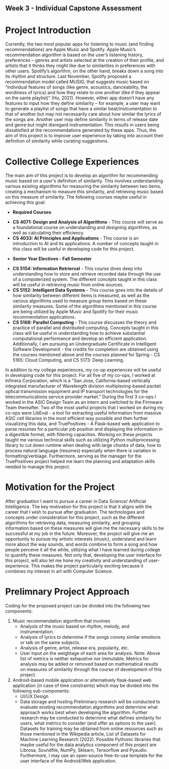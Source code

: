 ## Week 3 - Individual Capstone Assessment

# Project Introduction

Currently, the two most popular apps for listening to music (and finding recommendations) are Apple Music and Spotify. Apple Music’s recommendation algorithm is based on the user’s listening history, preferences – genres and artists selected at the creation of their profile, and artists that it thinks they might like due to similarities in preferences with other users. Spotify’s algorithm, on the other hand, breaks down a song into its rhythm and structure. Last November, Spotify proposed a recommendation model called MUSIG, that suggests music based on “individual features of songs (like genre, acoustics, danceability, the wordiness of lyrics) and how they relate to one another (like if they appear on the same playlist)” (Hu, 2021). However, either app doesn’t have any features to input how they define similarity – for example, a user may want to generate a playlist of songs that have a similar beat/instrumentation to that of another but may not necessarily care about how similar the lyrics of the songs are. Another user may define similarity in terms of release date and genre but might disregard instrumentation. This results in users being dissatisfied at the recommendations generated by these apps. Thus, the aim of this project is to improve user experience by taking into account their definition of similarity while curating suggestions.  

# Collective College Experiences 

The main aim of this project is to develop an algorithm for recommending music based on a user's definition of similarity. This involves understanding various existing algorithms for measuring the similarity between two items, creating a mechanism to measure this similarity, and retrieving music based on this measure of similarity. The following courses maybe useful in achieving this goal:  
* __Required Courses__
 - __CS 4071: Design and Analysis of Algorithms__ - This course will serve as a foundational course on understanding and designing algorithms, as well as calculating their efficiency. 
 - __CS 4033: AI Principles and Applications__ - This course is an introduction to AI and its applications. A number of concepts taught in this class will be useful in developing code for this project.
* __Senior Year Electives - Fall Semester__
 - __CS 5154: Information Retrierval__ - This course dives deep into understanding how to store and retrieve recorded data through the use of a computerized system. The different concepts taught in this class will be useful in retrieving music from online sources.  
 - __CS 5152: Intelligent Data Systems__ - This course goes into the details of how similarity between different items is measured, as well as the various algorithms used to measure group items based on these similarity measures. Some of the algorithms mentioned in this course are being utilized by Apple Music and Spotify for their music recommendation applications.
 - __CS 5168: Parallel Computing__ - This course discusses the theory and practice of parallel and distributed computing. Concepts taught in this class will be useful in understanding how to achieve substantial computational performance and develop an efficient application.     
Additionally, I am pursuing an Undergraduate Certificate in Intelligent Software Development - the credits for completion are obtained using the courses mentioned above and the courses planned for Spring - CS 5165: Cloud Computing, and CS 5173: Deep Learning. 


In addition to my college experiences, my co-op experiences will be useful in developing code for this project. For all five of my co-ops, I worked at Infinera Corporation, which is a "San Jose, California-based vertically integrated manufacturer of Wavelength division multiplexing-based packet optical transmission equipment and IP transport technologies for the telecommunications service provider market." During the first 3 co-ops I worked in the ASIC Design Team as an intern and switched to the Firmware Team thereafter. Two of the most useful projects that I worked on during my co-ops were LibEval - a tool for extracting useful information from massive ASIC cell libraries in the most efficient way possible and then further visualizing this data, and TruePositives - A Flask-based web application to parse resumes for a particular job position and displaying the information in a digestible format, with filtering capacities. Working on these projects taught me various technical skills such as utilizing Python multiprocessing library to cut down runtime when dealing with large chunks of data, how to process natural language (resumes) especially when there is variation in formatting/verbiage. Furthermore, serving as the manager for the TruePositives project helped me learn the planning and adaptation skills needed to manage this project.

# Motivation for the Project

After graduation I want to pursue a career in Data Science/ Artificial Intelligence. The key motivation for this project is that it aligns with the career that I wish to pursue after graduation. The technologies and concepts under consideration for this project, such as the different algorithms for retrieving data, measuring similarity, and grouping information based on these measures will give me the necessary skills to be successful at my job in the future. Moreover, the project will give me an opportunity to pursue my artistic interests (music), understand and learn more about the way sounds, and words combine to form a song and how people perceive it all the while, utilizing what I have learned during college to quantify these measures. Not only that, developing the user interface for this project, will also let me hone my creativity and understanding of user-experience. This makes the project particularly exciting because it combines my interest in art with Computer Science.

# Prelimnary Project Approach

Coding for the proposed project can be divided into the following two components:
1.	Music recommendation algorithm that involves 
    - Analysis of the music based on rhythm, melody, and instrumentation.
    - Analysis of lyrics to determine if the songs convey similar emotions or talk on the same subjects.
    - Analysis of genre, artist, release era, popularity, etc.
    - User Input on the weightage of each area for analysis.
Note: Above list of metrics is neither exhaustive nor immutable. Metrics for analysis may be added or removed based on mathematical results on measures of similarity through the course of development of this project. 
2.	Android-based mobile application or alternatively flask-based web application (in case of time constraints) which may be divided into the following sub-components:
    - UI/UX Design
    - Data storage and hosting
Preliminary research will be conducted to evaluate existing recommendation algorithms and determine what approach works best when developing the algorithm. Further research may be conducted to determine what defines similarity for users, what metrics to consider (and offer as options to the user). Datasets for training may be obtained from online resources such as those mentioned in the Wikipedia article, List of Datasets for Machine Learning Research (2022). Possible Pythonic libraries that maybe useful for the data analytics component of this project are Librosa, Soundfile, NumPy, Sklearn, Tensorflow and Pyaudio. Furthermore, I may use an open-source free-to-use template for the user interface of the Android/Web application. 

